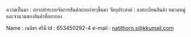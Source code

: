 ความเป็นมา : อยากทำระบบจัดการสินค้าแบบง่ายๆขึ้นมา
วัตถุประสงค์ : ลงทะเบียนสินค้า หมวดหมู่ และจำนวนของสินค้าที่อยากลง




Name : เนติธร ศรีมี
id : 653450292-4
e-mail : natithorn.s@kkumail.com